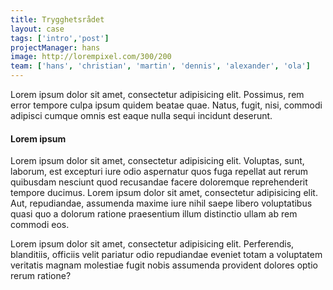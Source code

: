 ```yaml
---
title: Trygghetsrådet
layout: case
tags: ['intro','post']
projectManager: hans
image: http://lorempixel.com/300/200
team: ['hans', 'christian', 'martin', 'dennis', 'alexander', 'ola']
---
```


Lorem ipsum dolor sit amet, consectetur adipisicing elit. Possimus, rem error tempore culpa ipsum quidem beatae quae. Natus, fugit, nisi, commodi adipisci cumque omnis est eaque nulla sequi incidunt deserunt.

#### Lorem ipsum
Lorem ipsum dolor sit amet, consectetur adipisicing elit. Voluptas, sunt, laborum, est excepturi iure odio aspernatur quos fuga repellat aut rerum quibusdam nesciunt quod recusandae facere doloremque reprehenderit tempore ducimus. Lorem ipsum dolor sit amet, consectetur adipisicing elit. Aut, repudiandae, assumenda maxime iure nihil saepe libero voluptatibus quasi quo a dolorum ratione praesentium illum distinctio ullam ab rem commodi eos.

Lorem ipsum dolor sit amet, consectetur adipisicing elit. Perferendis, blanditiis, officiis velit pariatur odio repudiandae eveniet totam a voluptatem veritatis magnam molestiae fugit nobis assumenda provident dolores optio rerum ratione?